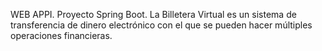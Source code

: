 WEB APPI. Proyecto Spring Boot.  La Billetera Virtual es un sistema de  transferencia de dinero electrónico con el que se pueden hacer múltiples operaciones financieras.
